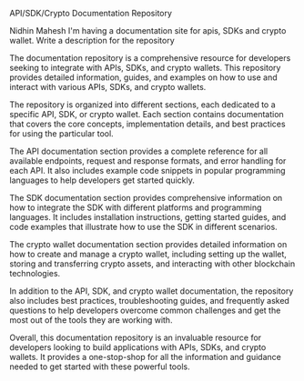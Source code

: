 API/SDK/Crypto Documentation Repository


Nidhin Mahesh
I'm having a documentation site for apis, SDKs and crypto wallet. Write a description for the repository

The documentation repository is a comprehensive resource for developers seeking to integrate with APIs, SDKs, and crypto wallets. This repository provides detailed information, guides, and examples on how to use and interact with various APIs, SDKs, and crypto wallets.

The repository is organized into different sections, each dedicated to a specific API, SDK, or crypto wallet. Each section contains documentation that covers the core concepts, implementation details, and best practices for using the particular tool.

The API documentation section provides a complete reference for all available endpoints, request and response formats, and error handling for each API. It also includes example code snippets in popular programming languages to help developers get started quickly.

The SDK documentation section provides comprehensive information on how to integrate the SDK with different platforms and programming languages. It includes installation instructions, getting started guides, and code examples that illustrate how to use the SDK in different scenarios.

The crypto wallet documentation section provides detailed information on how to create and manage a crypto wallet, including setting up the wallet, storing and transferring crypto assets, and interacting with other blockchain technologies.

In addition to the API, SDK, and crypto wallet documentation, the repository also includes best practices, troubleshooting guides, and frequently asked questions to help developers overcome common challenges and get the most out of the tools they are working with.

Overall, this documentation repository is an invaluable resource for developers looking to build applications with APIs, SDKs, and crypto wallets. It provides a one-stop-shop for all the information and guidance needed to get started with these powerful tools.
